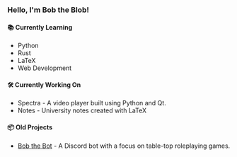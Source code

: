
### Hello, I'm Bob the Blob!

#### 📚 Currently Learning

- Python
- Rust
- LaTeX
- Web Development

#### 🛠️ Currently Working On

- Spectra - A video player built using Python and Qt.
- Notes - University notes created with LaTeX
<!--- [cbPDF](https://github.com/TheBobTheBlob/cbPDF "Github repository for cbPDF") - A command-line tool to convert a folder/archive with images into a PDF.-->

#### 📦 Old Projects

- [Bob the Bot](https://github.com/TheBobTheBlob/Bob-the-Bot "Github repository for Bob the Bot") - A Discord bot with a focus on table-top roleplaying games.

<!---
TheBobTheBlob/TheBobTheBlob is a ✨ special ✨ repository because its `README.md` (this file) appears on your GitHub profile.
You can click the Preview link to take a look at your changes.
--->
